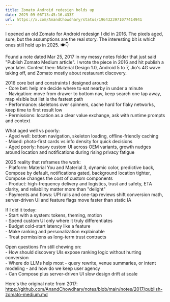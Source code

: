 ```yaml
---
title: Zomato Android redesign holds up
date: 2025-09-06T13:45:16.433Z
url: https://x.com/AnandChowdhary/status/1964323971077414941
---
```


I opened an old Zomato for Android redesign I did in 2016\. The pixels aged, sure, but the assumptions are the real story. The interesting bit is which ones still hold up in 2025\. 🍽️👇  
  
Found a note dated Mar 25, 2017 in my messy notes folder that just said "Publish Zomato Medium article". I wrote the piece in 2016 and hit publish a year later. Context then: Material Design 1.0, Android 5 to 7, Jio's 4G wave taking off, and Zomato mostly about restaurant discovery.  
  
2016 core bet and constraints I designed around:  
\- Core bet: help me decide where to eat nearby in under a minute  
\- Navigation: move from drawer to bottom nav, keep search one tap away, map visible but list is the fastest path  
\- Performance: skeletons over spinners, cache hard for flaky networks, keep time to first result low  
\- Permissions: location as a clear value exchange, ask with runtime prompts and context  
  
What aged well vs poorly:  
\- Aged well: bottom navigation, skeleton loading, offline-friendly caching  
\- Mixed: photo-first cards vs info density for quick decisions  
\- Aged poorly: heavy custom UI across OEM variants, growth nudges around location and notifications during rising privacy fatigue  
  
2025 reality that reframes the work:  
\- Platform: Material You and Material 3, dynamic color, predictive back, Compose by default, notifications gated, background location tighter, Compose changes the cost of custom components  
\- Product: high-frequency delivery and logistics, trust and safety, ETA clarity, and reliability matter more than "delight"  
\- Payments and flows: UPI rails and one-tap reviews shift conversion math, server-driven UI and feature flags move faster than static IA  
  
If I did it today:  
\- Start with a system: tokens, theming, motion  
\- Spend custom UI only where it truly differentiates  
\- Budget cold-start latency like a feature  
\- Make ranking and personalization explainable  
\- Treat permissions as long-term trust contracts  
  
Open questions I'm still chewing on:  
\- How should discovery UIs expose ranking logic without hurting conversion  
\- Where do LLMs help most - query rewrite, venue summaries, or intent modeling - and how do we keep user agency  
\- Can Compose plus server-driven UI slow design drift at scale  
  
Here's the original note from 2017: <https://github.com/AnandChowdhary/notes/blob/main/notes/2017/publish-zomato-medium.md>
